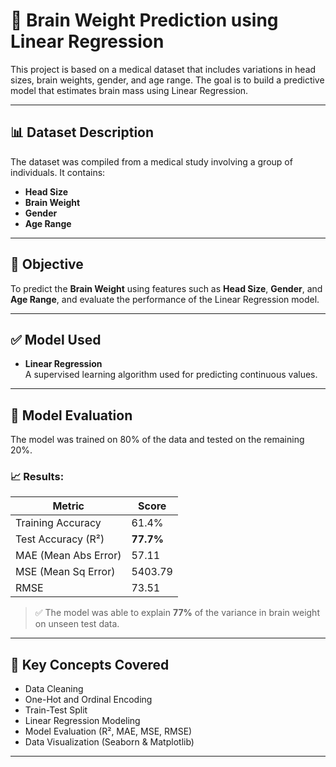 # 🧠 Brain Weight Prediction using Linear Regression

This project is based on a medical dataset that includes variations in head sizes, brain weights, gender, and age range. The goal is to build a predictive model that estimates brain mass using Linear Regression.

---

## 📊 Dataset Description

The dataset was compiled from a medical study involving a group of individuals. It contains:

- **Head Size** 
- **Brain Weight** 
- **Gender** 
- **Age Range** 

---

## 🎯 Objective

To predict the **Brain Weight** using features such as **Head Size**, **Gender**, and **Age Range**, and evaluate the performance of the Linear Regression model.

---

## ✅ Model Used

- **Linear Regression**  
  A supervised learning algorithm used for predicting continuous values.

---

## 🧪 Model Evaluation

The model was trained on 80% of the data and tested on the remaining 20%.

### 📈 Results:

| Metric               | Score      |
|----------------------|------------|
| Training Accuracy    | 61.4%      |
| Test Accuracy (R²)   | **77.7%**  |
| MAE (Mean Abs Error) | 57.11      |
| MSE (Mean Sq Error)  | 5403.79    |
| RMSE                 | 73.51      |

> ✅ The model was able to explain **77%** of the variance in brain weight on unseen test data.

---

## 📌 Key Concepts Covered

- Data Cleaning
- One-Hot and Ordinal Encoding
- Train-Test Split
- Linear Regression Modeling
- Model Evaluation (R², MAE, MSE, RMSE)
- Data Visualization (Seaborn & Matplotlib)

---
